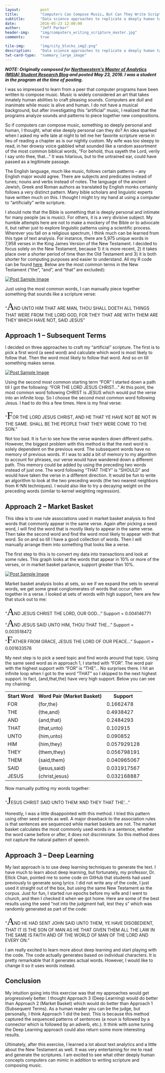 ```yaml
---
layout:         post
title:          "Computers Can Compose Music… But Can They Write Scripture?"
subtitle:       "Data science approaches to replicate a deeply human task"
date:           2016-05-23 12:00:00
author:         "Jeff Parker"
header-img:     "img/computers_writing_scripture_master.jpg"
comments:       true

tile-img:       "img/city_blocks_img2.png"
description:    "Data science approaches to replicate a deeply human task"
twt-card-type:  "summary_large_image"
---
```


***NOTE: Originally composed for [Northwestern's Master of Analytics (MSIA) Student Research Blog](http://sites.northwestern.edu/msia/2017/05/23/computers-can-compose-music-but-can-they-write-scripture/) and posted May 23, 2016. I was a student in the program at the time of posting.***

<p>I was so impressed to learn from a peer that computer programs have been written to compose music. Music is widely considered an art that takes innately human abilities to craft pleasing sounds. Computers are dull and inanimate while music is alive and human. I do not have a musical background, but after investigating this “artificial” music, I realized that the programs analyze sounds and patterns to piece together new compositions.</p>

<p>So if computers can compose music, something so deeply personal and human, I thought, what else deeply personal can they do? An idea sparked when I asked my wife late at night to tell me her favorite scripture verse in lieu of reading a chapter as is our nightly custom. My wife was too sleepy to read, in her drowsy voice gabbled what sounded like a random assortment of the most common biblical words, “For behold, thus sayeth the Lord, verily I say unto thee, that…” It was hilarious, but to the untrained ear, could have passed as a legitimate passage.</p>

<p>The English language, much like music, follows certain patterns – any English major would agree. There are subjects and predicates instead of tunes; nouns and verbs instead of notes. The language of the ancient Jewish, Greek and Roman authors as translated by English monks certainly follows a very distinct pattern. Many bible scholars and linguistic experts have written much on this. I thought I might try my hand at using a computer to “artificially” write scripture.</p>

<p>I should note that the Bible is something that is deeply personal and intimate for many people (as is music). For others, it is a very divisive subject. My humble attempts here are not to make a mockery of the Bible or to advocate it, but rather just to explore linguistic patterns using a scientific process. Wherever you fall on a religious spectrum, I think much can be learned from this type of text analysis. For instance, there are 5,975 unique words in 7,958 verses in the King James Version of the New Testament. I decided to focus solely on the New Testament, because 1) it is more recent, 2) it takes place over a shorter period of time than the Old Testament and 3) it is both shorter for computing purposes and easier to understand. All my R code can be found <a href = "https://github.com/jeffreyxparker/scripture_analysis/tree/master">here</a>. Below are the most common terms in the New Testament (“the”, “and”, and “that” are excluded):</p>

<a href="#">
    <img src="{{ site.baseurl }}/img/computers_writing_scripture_img1.png" alt="Post Sample Image">
</a>
 
<p>Just using the most common words, I can manually piece together something that sounds like a scripture verse:</p>

<p>“<font face = "Old English Text MT" size = "6">A</font>ND UNTO HIM THAT ARE MAN, THOU SHALL DOETH ALL THINGS THAT WERE FROM THE LORD GOD, FOR THEY THAT ARE WITH THEM ARE THEY WHICH HAVE NOT, SAID JESUS” </p>

<h2>Approach 1 – Subsequent Terms</h2>

<p>I decided on three approaches to craft my “artificial” scripture. The first is to pick a first word (a seed word) and calculate which word is most likely to follow that. Then the word most likely to follow that word. And so on till something makes sense.</p>

<a href="#">
    <img src="{{ site.baseurl }}/img/computers_writing_scripture_img2.png" alt="Post Sample Image">
</a>
 
<p>Using the second most common starting term “FOR” I started down a path till I got the following: “FOR THE LORD JESUS CHRIST…” At this point, the most common word following CHRIST is JESUS which would put the verse into an infinite loop. So I choose the second most common word following Jesus. I had to do this a few times. Here is my final verse:</p>

<p>“<font face = "Old English Text MT" size = "6">F</font>OR THE LORD JESUS CHRIST, AND HE THAT YE HAVE NOT BE NOT IN THE SAME. SHALL BE THE PEOPLE THAT THEY WERE COME TO THE SON.”</p>

<p>Not too bad. It is fun to see how the verse wanders down different paths. However, the biggest problem with this method is that the next word is solely dependent on the previous word. The subsequent words have no memory of previous words. If I was to add a bit of memory to my algorithm to account for phrases, our verse would have wandered down a different path. This memory could be added by using the preceding two words instead of just one. The word following “THAT THEY” is “SHOULD” and would have taken the verse in a different direction. It would be fun to write an algorithm to look at the two preceding words (the two nearest neighbors from K-NN techniques). I would also like to try a decaying weight on the preceding words (similar to kernel weighting regression).</p>

<h2>Approach 2 – Market Basket</h2>

<p>This idea is to use rule associations used in market basket analysis to find words that commonly appear in the same verse. Again after picking a seed word, I will find the word that is mostly likely to appear in the same verse. Then take the second word and find the word most likely to appear with that word. So on and so till I have a good collection of words. Then I will manually arrange them into something that looks like a verse.</p>

<p>The first step to this is to convert my data into transactions and look at some rules. This graph looks at the words that appear in 10% or more of the verses, or in market basket parlance, support greater than 10%.</p>

<a href="#">
    <img src="{{ site.baseurl }}/img/computers_writing_scripture_img3.png" alt="Post Sample Image">
</a>
 
<p>Market basket analysis looks at sets, so we if we expand the sets to several words, we get some great conglomerates of words that occur often together in a verse. I looked at sets of words with high support, here are few that stuck out to me:</p>

“<font face = "Old English Text MT" size = "6">A</font>ND JESUS CHRIST THE LORD, OUR GOD…” Support = 0.004146771<br>
“<font face = "Old English Text MT" size = "6">A</font>ND JESUS SAID UNTO HIM, THOU THAT THE…” Support = 0.003518472<br>
“<font face = "Old English Text MT" size = "6">F</font>ATHER FROM GRACE, JESUS THE LORD OF OUR PEACE…” Support = 0.001633576<br>

<p>My next step is to pick a seed topic and find words around that topic. Using the same seed word as in approach 1, I started with “FOR”. The word pair with the highest support with “FOR” is “THE”… No surprises there. I hit an infinite loop when I got to the word “THAT” so I skipped to the next highest support. In fact, {and,that,the} have very high support. Below you can see my chaining:</p>

<table>
  <tr>
    <th>Start Word</th>
    <th>Word Pair (Market Basket)</th>
    <th>Support</th>
  </tr>
  <tr>
    <td>FOR</td>
    <td>{for,the}</td>
    <td>0.1662478</td>
  </tr>
  <tr>
    <td>THE</td>
    <td>{the,and}</td>
    <td>0.4938427</td>
  </tr>
  <tr>
    <td>AND</td>
    <td>{and,that}</td>
    <td>0.2484293</td>
  </tr>
  <tr>
    <td>THAT</td>
    <td>{that,unto}</td>
    <td>0.102915</td>
  </tr>
  <tr>
    <td>UNTO</td>
    <td>{him,unto}</td>
    <td>0.090852</td>
  </tr>
  <tr>
    <td>HIM</td>
    <td>{him,they}</td>
    <td>0.057929128</td>
  </tr>
  <tr>
    <td>THEY</td>
    <td>{them,they}</td>
    <td>0.056798191</td>
  </tr>
  <tr>
    <td>THEM</td>
    <td>{said,them}</td>
    <td>0.040965067</td>
  </tr>
  <tr>
    <td>SAID</td>
    <td>{jesus,said}</td>
    <td>0.031917567</td>
  </tr>
  <tr>
    <td>JESUS</td>
    <td>{christ,jesus}</td>
    <td>0.032168887</td>
  </tr>
</table>

<p>Now manually putting my words together:</p>

<p>“<font face = "Old English Text MT" size = "6">J</font>ESUS CHRIST SAID UNTO THEM ‘AND THEY THAT THE’…”</p>

<p>Honestly, I was a little disappointed with this method. I tried this pattern using other seed words as well. A major drawback to the association rules is that sentences are sequenced while market baskets are not. The market basket calculates the most commonly used words in a sentence, whether the word came before or after, it does not discriminate. So this method does not capture the natural pattern of speech.</p>

<h2>Approach 3 – Deep Learning</h2>

<p>My last approach is to use deep learning techniques to generate the text. I have much to learn about deep learning, but fortunately, my professor, Dr. Ellick Chan, pointed me to some code on GitHub that students had used previously to generate song lyrics. I did not write any of the code, I just used it straight out of the box, but using the same New Testament as the corpus. Just for fun, I started run epochs before my wife and I went to church, and then I checked it when we got home. Here are some of the best results using the seed “not into the judgment hall, lest they s” which was randomly generated as part of the code:</p>

<p>“<font face = "Old English Text MT" size = "6">A</font>ND HE HAD SENT JOHN SAID UNTO THEM, YE HAVE DISOBEDIENT, THAT IT IS THE SON OF MAN AS HE THAT GIVEN THEM ALL THE LAW IN THE SAME IS FAITH AND OF THE WORLD OF MAN OF THE LORD AND EVERY ON.”</p>

<p>I am really excited to learn more about deep learning and start playing with the code. The code actually generates based on individual characters. It is pretty remarkable that it generates actual words. However, I would like to change it so it uses words instead.</p>

<h2>Conclusion</h2>

<p>My intuition going into this exercise was that my approaches would get progressively better. I thought Approach 3 (Deep Learning) would do better than Approach 2 (Market Basket) which would do better than Approach 1 (Subsequent Terms). As a human reader you can be the judge, but personally, I think Approach 1 did the best. This is because this method captured the sequenced patterns of sentences (a noun is followed by a connector which is followed by an adverb, etc.). It think with some tuning the Deep Learning approach could also return some more interesting results.</p>

<p>Ultimately, after this exercise, I learned a lot about text analytics and a little about the New Testament as well. It was very entertaining for me to read and generate the scriptures. I am excited to see what other deeply human concepts computers can mimic in addition to writing scripture and composing music.</p>